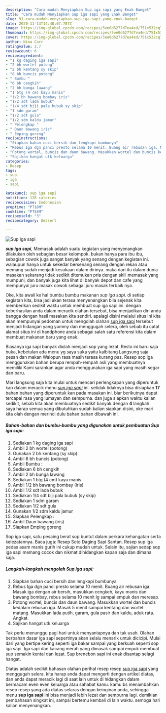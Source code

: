 ```yaml
---
description: "Cara mudah Menyiapkan Sup iga sapi yang Enak Banget"
title: "Cara mudah Menyiapkan Sup iga sapi yang Enak Banget"
slug: 91-cara-mudah-menyiapkan-sup-iga-sapi-yang-enak-banget
date: 2020-11-13T14:40:07.787Z
image: https://img-global.cpcdn.com/recipes/5ee0d6277d7ea4ed/751x532cq70/sup-iga-sapi-foto-resep-utama.jpg
thumbnail: https://img-global.cpcdn.com/recipes/5ee0d6277d7ea4ed/751x532cq70/sup-iga-sapi-foto-resep-utama.jpg
cover: https://img-global.cpcdn.com/recipes/5ee0d6277d7ea4ed/751x532cq70/sup-iga-sapi-foto-resep-utama.jpg
author: Nina Carr
ratingvalue: 3.7
reviewcount: 6
recipeingredient:
- "1 kg daging iga sapi"
- "2 bh wortel potong"
- "2 bh kentang sy skip"
- "8 bh buncis potong"
- " Bumbu "
- "6 bh cengkih"
- "2 bh bunga lawang"
- "1 btg (4 cm) kayu manis"
- "1/2 bh bawang bombay iris"
- "1/2 sdt lada bubuk"
- "1/4 sdt biji pala bubuk sy skip"
- "1 sdm garam"
- "1/2 sdt gula"
- "1/2 sdm kaldu jamur"
- " Pelengkap "
- " Daun bawang iris"
- " Emping goreng"
recipeinstructions:
- "Siapkan bahan cuci bersih dan lengkapi bumbunya"
- "Rebus Iga dgn panci presto selama 10 menit. Buang air rebusan iga. Masak iga dengan air bersih, masukkan cengkeh, kayu manis dan bawang bombay, rebus selama 10 menit lg sampai empuk dan meresap."
- "Potong wortel, buncis dan daun bawang. Masukkan wortel dan buncis kedalam rebusan iga. Masak 5 menit sampai kentang dan wortel matang. Masukkan lada putih, garam, gula pasir dan kaldu, aduk rata. Angkat."
- "Sajikan hangat utk keluarga"
categories:
- Resep
tags:
- sup
- iga
- sapi

katakunci: sup iga sapi 
nutrition: 128 calories
recipecuisine: Indonesian
preptime: "PT10M"
cooktime: "PT58M"
recipeyield: "3"
recipecategory: Dessert

---
```



![Sup iga sapi](https://img-global.cpcdn.com/recipes/5ee0d6277d7ea4ed/751x532cq70/sup-iga-sapi-foto-resep-utama.jpg)

<b><i>sup iga sapi</i></b>, Memasak adalah suatu kegiatan yang menyenangkan dilakukan oleh sebagian besar kelompok. bukan hanya para ibu ibu, sebagian cowok juga sangat banyak yang senang dengan kegiatan ini. walaupun hanya untuk sekedar bersenang senang dengan rekan atau memang sudah menjadi kesukaan dalam dirinya. maka dari itu dalam dunia masakan sekarang tidak sedikit ditemukan pria dengan skill memasak yang mumpuni, dan banyak juga kita lihat di banyak depot dan cafe yang mempunyai juru masak cowok sebagai juru masak terbaik nya.

Oke, kita awali ke hal bumbu bumbu makanan <i>sup iga sapi</i>. di setiap kegiatan kita, bisa jadi akan terasa menyenangkan bila sejenak kita memberikan sedikit waktu untuk membuat sup iga sapi ini. dengan keberhasilan anda dalam meracik olahan tersebut, bisa menjadikan diri anda bangga dengan hasil masakan kita sendiri. apalagi disini melalui situs ini kita akan mempunyai pedoman untuk mengolah olahan <u>sup iga sapi</u> tersebut menjadi hidangan yang yummy dan menggugah selera, oleh sebab itu catat alamat situs ini di handphone anda sebagai salah satu referensi kita dalam membuat makanan baru yang enak.

Biasanya iga sapi banyak diolah menjadi sop yang lezat. Resto ini baru saja buka, kebetulan ada menu yg saya suka yaitu kalbitang Langsung saja pesan dan makan Walopun rasa masih terasa kurang pas. Resep sop iga menggunakan bahan berupa rempah-rempah asli yang membuatnya memiliki Kami sarankan agar anda menggunakan iga sapi yang masih segar dan baru.


Mari langsung saja kita mulai untuk mencari perlengkapan yang diperuntuk kan dalam meracik menu <u><i>sup iga sapi</i></u> ini. setidak tidaknya bisa disiapkan <b>17</b> bahan bahan yang diperuntuk kan pada masakan ini. biar berikutnya dapat tercapai rasa yang lumayan dan sempurna. dan juga siapkan waktu kalian sedikit, sebab kita akan membuatnya sedikit banyak dengan <b>4</b> langkah. saya harap semua yang dibutuhkan sudah kalian siapkan disini, oke mari kita olah dengan merinci dulu bahan bahan dibawah ini.

<!--inarticleads1-->

##### Bahan-bahan dan bumbu-bumbu yang digunakan untuk pembuatan Sup iga sapi:

1. Sediakan 1 kg daging iga sapi
1. Ambil 2 bh wortel (potong)
1. Gunakan 2 bh kentang (sy skip)
1. Ambil 8 bh buncis (potong)
1. Ambil  Bumbu :
1. Sediakan 6 bh cengkih
1. Ambil 2 bh bunga lawang
1. Sediakan 1 btg (4 cm) kayu manis
1. Ambil 1/2 bh bawang bombay (iris)
1. Ambil 1/2 sdt lada bubuk
1. Sediakan 1/4 sdt biji pala bubuk (sy skip)
1. Sediakan 1 sdm garam
1. Sediakan 1/2 sdt gula
1. Gunakan 1/2 sdm kaldu jamur
1. Siapkan  Pelengkap :
1. Ambil  Daun bawang (iris)
1. Siapkan  Emping goreng


Sop iga sapi, satu pesaing berat sop buntut dalam perkara kehangatan serta kelezatannya. Baca juga: Resep Soto Daging Sapi Santan. Resep sup iga pedas asam manis gurih ini cukup mudah untuk. Selain itu, sajian sedap sop iga sapi memang cocok dan nikmat dihidangkan kapan saja dan dimana saja. 

<!--inarticleads2-->

##### Langkah-langkah mengolah Sup iga sapi:

1. Siapkan bahan cuci bersih dan lengkapi bumbunya
1. Rebus Iga dgn panci presto selama 10 menit. Buang air rebusan iga. Masak iga dengan air bersih, masukkan cengkeh, kayu manis dan bawang bombay, rebus selama 10 menit lg sampai empuk dan meresap.
1. Potong wortel, buncis dan daun bawang. Masukkan wortel dan buncis kedalam rebusan iga. Masak 5 menit sampai kentang dan wortel matang. Masukkan lada putih, garam, gula pasir dan kaldu, aduk rata. Angkat.
1. Sajikan hangat utk keluarga


Tak perlu menunggu pagi hari untuk menyantapnya dan tak usah. Olahan berbahan dasar iga sapi sepertinya akan selalu menarik untuk dicicipi. Mulai dari yang bertipe kering seperti iga bakar sampai yang berkuah seperti sop iga sapi. Iga sapi dan kacang merah yang dimasak sampai empuk membuat sup semakin kental dan lezat. Sup brenebon sapi ini enak disantap selagi hangat. 

Diatas adalah sedikit bahasan olahan perihal resep resep <u>sup iga sapi</u> yang menggugah selera. kita harap anda dapat mengerti dengan artikel diatas, dan anda dapat meracik lagi di saat lain untuk di hidangkan dalam bermacam even even keluarga atau sahabat kamu. kamu bs menambahkan resep resep yang ada diatas selaras dengan keinginan anda, sehingga menu <b>sup iga sapi</b> ini bisa menjadi lebih lezat dan sempurna lagi. demikian pembahasan singkat ini, sampai bertemu kembali di lain waktu. semoga hari kalian menyenangkan.
